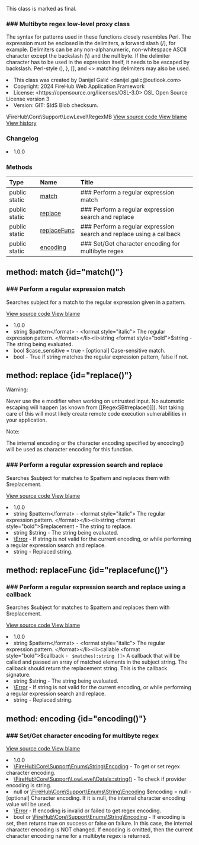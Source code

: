 <title># RegexMB</title>

<code-block lang="php">
<![CDATA[final class \FireHub\Core\Support\LowLevel\RegexMB()]]>
</code-block>





<tip>
    <p>
        This class is marked as <format style="bold">final</format>.
    </p>
</tip>







### ### Multibyte regex low-level proxy class

<p><format style="italic">The syntax for patterns used in these functions closely resembles Perl. The expression must be enclosed in the
delimiters, a forward slash (/), for example. Delimiters can be any non-alphanumeric, non-whitespace ASCII character
except the backslash (\) and the null byte. If the delimiter character has to be used in the expression itself,
it needs to be escaped by backslash. Perl-style (), }, [], and <> matching delimiters may also be used.</format></p>

<deflist>
    <def title="Class basic info:">
        <list><li>This class was created by Danijel Galić &lt;danijel.galic@outlook.com&gt;</li><li>Copyright: 2024 FireHub Web Application Framework</li><li>License: &lt;https://opensource.org/licenses/OSL-3.0&gt; OSL Open Source License version 3</li><li>Version: GIT: $Id$ Blob checksum.</li></list>
    </def>
</deflist>

<deflist><def title="Fully Qualified Class Name:">
        \FireHub\Core\Support\LowLevel\RegexMB
    </def><def title="Source code:">
        <a href="https://github.com/The-FireHub-Project/Core/blob/develop-pre-alpha-m1/src/support/lowlevel/firehub.RegexMB.php#L39">
            View source code
        </a>
    </def>
    <def title="Blame:">
        <a href="https://github.com/The-FireHub-Project/Core/blame/develop-pre-alpha-m1/src/support/lowlevel/firehub.RegexMB.php">
            View blame
        </a>
    </def>
    <def title="History:">
        <a href="https://github.com/The-FireHub-Project/Core/commits/develop-pre-alpha-m1/src/support/lowlevel/firehub.RegexMB.php">
            View history
        </a>
    </def></deflist>
### Changelog
<deflist>
    <def title="Version history:">
        <list><li>1.0.0</li></list>
    </def>
</deflist>


### Methods
| Type | Name | Title |
|:-----|:-----|:------|
|public static |<a href="#match()">match</a>|### Perform a regular expression match|
|public static |<a href="#replace()">replace</a>|### Perform a regular expression search and replace|
|public static |<a href="#replacefunc()">replaceFunc</a>|### Perform a regular expression search and replace using a callback|
|public static |<a href="#encoding()">encoding</a>|### Set/Get character encoding for multibyte regex|

## method: match {id="match()"}

<code-block lang="php">
    <![CDATA[public static RegexMB::match(string $pattern, string $string, bool $case_sensitive = true):bool]]>
</code-block>













### ### Perform a regular expression match

<p><format style="italic">Searches subject for a match to the regular expression given in a pattern.</format></p>

<deflist><def title="Source code:">
                <a href="https://github.com/The-FireHub-Project/Core/blob/develop-pre-alpha-m1/src/support/lowlevel/firehub.RegexMB.php#L59">
                    View source code
                </a>
            </def>
            <def title="Blame:">
                <a href="https://github.com/The-FireHub-Project/Core/blame/develop-pre-alpha-m1/src/support/lowlevel/firehub.RegexMB.php#L59">
                    View blame
                </a>
            </def></deflist>
<deflist>
    <def title="Version history:">
        <list><li>1.0.0</li></list>
    </def>
</deflist>
<deflist>
    <def title="This method has parameters:">
        <list><li>string <format style="bold">$pattern</format> - <format style="italic">
The regular expression pattern.
</format></li><li>string <format style="bold">$string</format> - <format style="italic">
The string being evaluated.
</format></li><li>bool <format style="bold">$case_sensitive</format> = true - <format style="italic">[optional] 
Case-sensitive match.
</format></li></list>
    </def>
</deflist>
<deflist>
    <def title="This method returns:">
        <list><li>bool - <format style="italic">True if string matches the regular expression pattern, false if not.</format></li></list>
    </def>
</deflist>
## method: replace {id="replace()"}

<code-block lang="php">
    <![CDATA[public static RegexMB::replace(string $pattern, string $replacement, string $string):string]]>
</code-block>











<warning>
                <p><format style="bold">Warning:</format></p>
                <p>Never use the e modifier when working on untrusted input. No automatic escaping will happen (as known
from [[RegexSB#replace()]]). Not taking care of this will most likely create remote code execution
vulnerabilities in your application.</p>
            </warning><note>
                <p><format style="bold">Note:</format></p>
                <p>The internal encoding or the character encoding specified by encoding() will be used as character
encoding for this function.</p>
            </note>

### ### Perform a regular expression search and replace

<p><format style="italic">Searches $subject for matches to $pattern and replaces them with $replacement.</format></p>

<deflist><def title="Source code:">
                <a href="https://github.com/The-FireHub-Project/Core/blob/develop-pre-alpha-m1/src/support/lowlevel/firehub.RegexMB.php#L93">
                    View source code
                </a>
            </def>
            <def title="Blame:">
                <a href="https://github.com/The-FireHub-Project/Core/blame/develop-pre-alpha-m1/src/support/lowlevel/firehub.RegexMB.php#L93">
                    View blame
                </a>
            </def></deflist>
<deflist>
    <def title="Version history:">
        <list><li>1.0.0</li></list>
    </def>
</deflist>
<deflist>
    <def title="This method has parameters:">
        <list><li>string <format style="bold">$pattern</format> - <format style="italic">
The regular expression pattern.
</format></li><li>string <format style="bold">$replacement</format> - <format style="italic">
The string to replace.
</format></li><li>string <format style="bold">$string</format> - <format style="italic">
The string being evaluated.
</format></li></list>
    </def>
</deflist>
<deflist>
    <def title="This method throws:">
        <list><li><a href="Error.md">\Error</a> - <format style="italic">If string is not valid for the current encoding, or while performing a regular expression search
and replace.</format></li></list>
    </def>
</deflist>
<deflist>
    <def title="This method returns:">
        <list><li>string - <format style="italic">Replaced string.</format></li></list>
    </def>
</deflist>
## method: replaceFunc {id="replacefunc()"}

<code-block lang="php">
    <![CDATA[public static RegexMB::replaceFunc(string $pattern, callable $callback, string $string):string]]>
</code-block>













### ### Perform a regular expression search and replace using a callback

<p><format style="italic">Searches $subject for matches to $pattern and replaces them with $replacement.</format></p>

<deflist><def title="Source code:">
                <a href="https://github.com/The-FireHub-Project/Core/blob/develop-pre-alpha-m1/src/support/lowlevel/firehub.RegexMB.php#L124">
                    View source code
                </a>
            </def>
            <def title="Blame:">
                <a href="https://github.com/The-FireHub-Project/Core/blame/develop-pre-alpha-m1/src/support/lowlevel/firehub.RegexMB.php#L124">
                    View blame
                </a>
            </def></deflist>
<deflist>
    <def title="Version history:">
        <list><li>1.0.0</li></list>
    </def>
</deflist>
<deflist>
    <def title="This method has parameters:">
        <list><li>string <format style="bold">$pattern</format> - <format style="italic">
The regular expression pattern.
</format></li><li>callable <format style="bold">$callback</format> - <format style="italic">
<code><![CDATA[ callable(array<array-key, string> $matches):string ]]></code>
A callback that will be called and passed an array of matched elements in the subject string.
The callback should return the replacement string.
This is the callback signature.
</format></li><li>string <format style="bold">$string</format> - <format style="italic">
The string being evaluated.
</format></li></list>
    </def>
</deflist>
<deflist>
    <def title="This method throws:">
        <list><li><a href="Error.md">\Error</a> - <format style="italic">If string is not valid for the current encoding, or while performing a regular expression search
and replace.</format></li></list>
    </def>
</deflist>
<deflist>
    <def title="This method returns:">
        <list><li>string - <format style="italic">Replaced string.</format></li></list>
    </def>
</deflist>
## method: encoding {id="encoding()"}

<code-block lang="php">
    <![CDATA[public static RegexMB::encoding(null|\FireHub\Core\Support\Enums\String\Encoding $encoding = null):bool|\FireHub\Core\Support\Enums\String\Encoding]]>
</code-block>













### ### Set/Get character encoding for multibyte regex



<deflist><def title="Source code:">
                <a href="https://github.com/The-FireHub-Project/Core/blob/develop-pre-alpha-m1/src/support/lowlevel/firehub.RegexMB.php#L152">
                    View source code
                </a>
            </def>
            <def title="Blame:">
                <a href="https://github.com/The-FireHub-Project/Core/blame/develop-pre-alpha-m1/src/support/lowlevel/firehub.RegexMB.php#L152">
                    View blame
                </a>
            </def></deflist>
<deflist>
    <def title="Version history:">
        <list><li>1.0.0</li></list>
    </def>
</deflist>
<deflist>
    <def title="This method uses:">
        <list><li><a href="Encoding.md">\FireHub\Core\Support\Enums\String\Encoding</a>  - <format style="italic">To get or set regex character encoding.</format></li><li><a href="DataIs.md#string()">\FireHub\Core\Support\LowLevel\DataIs::string()</a>  - <format style="italic">To check if provider encoding is string.</format></li></list>
    </def>
</deflist>
<deflist>
    <def title="This method has parameters:">
        <list><li>null or <a href="Encoding.md">\FireHub\Core\Support\Enums\String\Encoding</a> <format style="bold">$encoding</format> = null - <format style="italic">[optional] 
Character encoding. If it is null, the internal character encoding value will be used.
</format></li></list>
    </def>
</deflist>
<deflist>
    <def title="This method throws:">
        <list><li><a href="Error.md">\Error</a> - <format style="italic">If encoding is invalid or failed to get regex encoding.</format></li></list>
    </def>
</deflist>
<deflist>
    <def title="This method returns:">
        <list><li>bool or <a href="Encoding.md">\FireHub\Core\Support\Enums\String\Encoding</a> - <format style="italic">If encoding is set, then returns true on success or false on failure. In this case, the
internal character encoding is NOT changed. If encoding is omitted, then the current character encoding name
for a multibyte regex is returned.</format></li></list>
    </def>
</deflist>